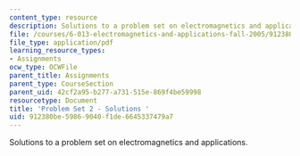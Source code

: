 ```yaml
---
content_type: resource
description: Solutions to a problem set on electromagnetics and applications.
file: /courses/6-013-electromagnetics-and-applications-fall-2005/912380be59869040f1de6645337479a7_ps2_solution.pdf
file_type: application/pdf
learning_resource_types:
- Assignments
ocw_type: OCWFile
parent_title: Assignments
parent_type: CourseSection
parent_uid: 42cf2a95-b277-a731-515e-869f4be59998
resourcetype: Document
title: 'Problem Set 2 - Solutions '
uid: 912380be-5986-9040-f1de-6645337479a7
---
```

Solutions to a problem set on electromagnetics and applications.

